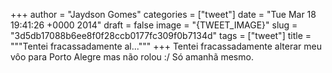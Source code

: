 
+++
author = "Jaydson Gomes"
categories = ["tweet"]
date = "Tue Mar 18 19:41:26 +0000 2014"
draft = false
image = "{TWEET_IMAGE}"
slug = "3d5db17088b6ee8f0f28ccb0177fc309f0b7134d"
tags = ["tweet"]
title = """Tentei fracassadamente al..."""
+++
Tentei fracassadamente alterar meu vôo para Porto Alegre mas não rolou :/ Só amanhã mesmo.
